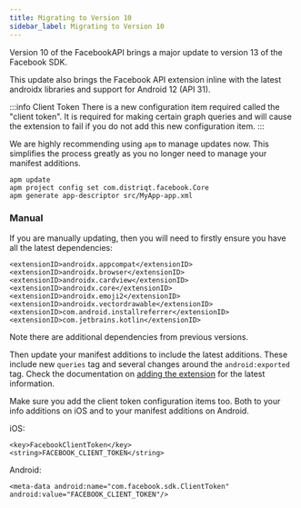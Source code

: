 ```yaml
---
title: Migrating to Version 10
sidebar_label: Migrating to Version 10
---
```


Version 10 of the FacebookAPI brings a major update to version 13 of the Facebook SDK.

This update also brings the Facebook API extension inline with the latest androidx libraries and support for Android 12 (API 31).

:::info Client Token
There is a new configuration item required called the "client token". It is required for making certain graph queries and will cause the extension to fail if you do not add this new configuration item.
:::

We are highly recommending using `apm` to manage updates now. This simplifies the process greatly as you no longer need to manage your manifest additions.


```
apm update
apm project config set com.distriqt.facebook.Core
apm generate app-descriptor src/MyApp-app.xml
```

### Manual

If you are manually updating, then you will need to firstly ensure you have all the latest dependencies:

```
<extensionID>androidx.appcompat</extensionID>
<extensionID>androidx.browser</extensionID>
<extensionID>androidx.cardview</extensionID>
<extensionID>androidx.core</extensionID>
<extensionID>androidx.emoji2</extensionID>
<extensionID>androidx.vectordrawable</extensionID>
<extensionID>com.android.installreferrer</extensionID>
<extensionID>com.jetbrains.kotlin</extensionID>
```

Note there are additional dependencies from previous versions. 

Then update your manifest additions to include the latest additions. These include new `queries` tag and several changes around the `android:exported` tag. Check the documentation on [adding the extension](core/add-the-extension.mdx#application-descriptor) for the latest information. 

Make sure you add the client token configuration items too. Both to your info additions on iOS and to your manifest additions on Android. 

iOS: 

```
<key>FacebookClientToken</key>
<string>FACEBOOK_CLIENT_TOKEN</string>
```

Android:

```
<meta-data android:name="com.facebook.sdk.ClientToken" android:value="FACEBOOK_CLIENT_TOKEN"/>
```
